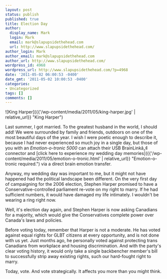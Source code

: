 ```yaml
---
layout: post
status: publish
published: true
title: Election Day
author:
  display_name: Mark
  login: Mark
  email: mark@slapupsidethehead.com
  url: http://www.slapupsidethehead.com/
author_login: Mark
author_email: mark@slapupsidethehead.com
author_url: http://www.slapupsidethehead.com/
wordpress_id: 4968
wordpress_url: http://www.slapupsidethehead.com/?p=4968
date: '2011-05-02 06:00:53 -0400'
date_gmt: '2011-05-02 10:00:53 -0400'
categories:
- Uncategorized
tags: []
comments: []
---
```

![King Harper]({{'/wp-content/media/2011/05/king-harper.jpg' | relative_url}} "King Harper")

Last summer, I got married. To the greatest husband in the world, I should add! We were surrounded by family and friends, outdoors on one of the most beautiful days of the year. I wish I were poetic enough to describe it, because I had never experienced so much joy in a single day, but those of you with an _Emotion-o-tronic 5000_ can attach their USB BrainLinkâ„¢ connector and [click here to experience my wedding day memories]({{'/wp-content/media/2011/05/emotion-o-tronic.html' | relative_url}} "Emotion-o-tronic required.") via a direct brain emotion transfer.

Anyway, my wedding day was important to me, but it might not have happened had the political landscape been different. On the very first day of campaigning for the 2006 election, Stephen Harper promised to have a Conservative-controlled parliament re-vote on my right to marry. If he had sufficient numbers, it would have damaged my life intimately. I wouldn't be wearing a ring right now.

Well, it's election day again, and Stephen Harper is now asking Canadians for a majority, which would give the Conservatives complete power over Canada's laws and policies.

Before voting today, remember that Harper is not a moderate. He has voted against equal rights for GLBT citizens at every opportunity, and is not done with us yet. Just months ago, he personally voted against protecting trans Canadians from workplace and housing discrimination. And with the party's clear voting history, it would only take a single backbencher member's bill to successfully strip away existing rights, such our hard-fought right to marry.

Today, vote. And vote strategically. It affects you more than you might think.

